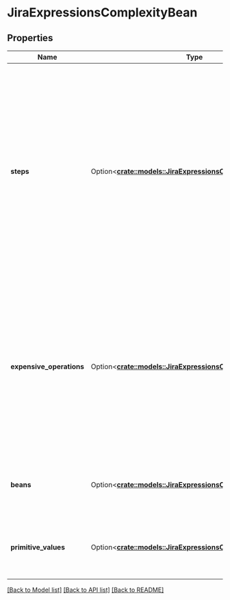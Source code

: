 # JiraExpressionsComplexityBean

## Properties

Name | Type | Description | Notes
------------ | ------------- | ------------- | -------------
**steps** | Option<[**crate::models::JiraExpressionsComplexityValueBean**](JiraExpressionsComplexityValueBean.md)> | The number of steps it took to evaluate the expression, where a step is a high-level operation performed by the expression. A step is an operation such as arithmetic, accessing a property, accessing a context variable, or calling a function. | 
**expensive_operations** | Option<[**crate::models::JiraExpressionsComplexityValueBean**](JiraExpressionsComplexityValueBean.md)> | The number of expensive operations executed while evaluating the expression. Expensive operations are those that load additional data, such as entity properties, comments, or custom fields. | 
**beans** | Option<[**crate::models::JiraExpressionsComplexityValueBean**](JiraExpressionsComplexityValueBean.md)> | The number of Jira REST API beans returned in the response. | 
**primitive_values** | Option<[**crate::models::JiraExpressionsComplexityValueBean**](JiraExpressionsComplexityValueBean.md)> | The number of primitive values returned in the response. | 

[[Back to Model list]](../README.md#documentation-for-models) [[Back to API list]](../README.md#documentation-for-api-endpoints) [[Back to README]](../README.md)



